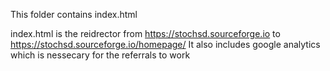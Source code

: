 This folder contains index.html

index.html is the reidrector from https://stochsd.sourceforge.io to https://stochsd.sourceforge.io/homepage/
It also includes google analytics which is nessecary for the referrals to work
